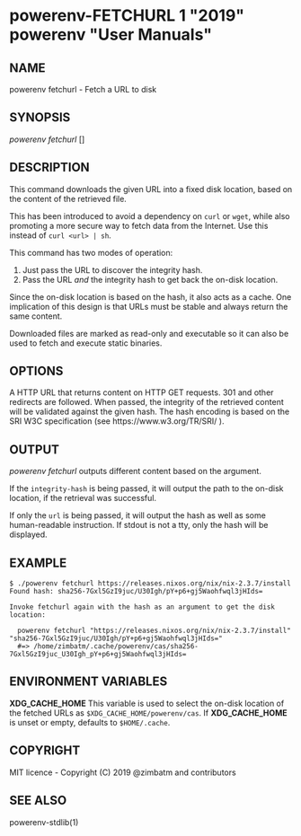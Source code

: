 powerenv-FETCHURL 1 "2019" powerenv "User Manuals"
==============================================

NAME
----

powerenv fetchurl - Fetch a URL to disk

SYNOPSIS
--------

*powerenv fetchurl* <url> [<integrity-hash>]

DESCRIPTION
-----------

This command downloads the given URL into a fixed disk location, based on the
content of the retrieved file.

This has been introduced to avoid a dependency on `curl` or `wget`, while also
promoting a more secure way to fetch data from the Internet. Use this instead
of `curl <url> | sh`.

This command has two modes of operation:

1. Just pass the URL to discover the integrity hash.
2. Pass the URL *and* the integrity hash to get back the on-disk location.

Since the on-disk location is based on the hash, it also acts as a cache. One
implication of this design is that URLs must be stable and always return the
same content.

Downloaded files are marked as read-only and executable so it can also be used
to fetch and execute static binaries.

OPTIONS
-------

<url>
    A HTTP URL that returns content on HTTP GET requests. 301 and other
    redirects are followed.

<integrity-hash>
    When passed, the integrity of the retrieved content will be validated
    against the given hash. The hash encoding is based on the SRI W3C
    specification (see https://www.w3.org/TR/SRI/ ).

OUTPUT
------

*powerenv fetchurl* outputs different content based on the argument.

If the `integrity-hash` is being passed, it will output the path to the
on-disk location, if the retrieval was successful.

If only the `url` is being passed, it will output the hash as well as some
human-readable instruction. If stdout is not a tty, only the hash will be
displayed.

EXAMPLE
-------

    $ ./powerenv fetchurl https://releases.nixos.org/nix/nix-2.3.7/install
    Found hash: sha256-7Gxl5GzI9juc/U30Igh/pY+p6+gj5Waohfwql3jHIds=

    Invoke fetchurl again with the hash as an argument to get the disk location:

      powerenv fetchurl "https://releases.nixos.org/nix/nix-2.3.7/install" "sha256-7Gxl5GzI9juc/U30Igh/pY+p6+gj5Waohfwql3jHIds="
      #=> /home/zimbatm/.cache/powerenv/cas/sha256-7Gxl5GzI9juc_U30Igh_pY+p6+gj5Waohfwql3jHIds=

ENVIRONMENT VARIABLES
---------------------

**XDG_CACHE_HOME**
    This variable is used to select the on-disk location of the fetched URLs
    as `$XDG_CACHE_HOME/powerenv/cas`. If **XDG_CACHE_HOME** is unset or empty,
    defaults to `$HOME/.cache`.

COPYRIGHT
---------

MIT licence - Copyright (C) 2019 @zimbatm and contributors

SEE ALSO
--------

powerenv-stdlib(1)
